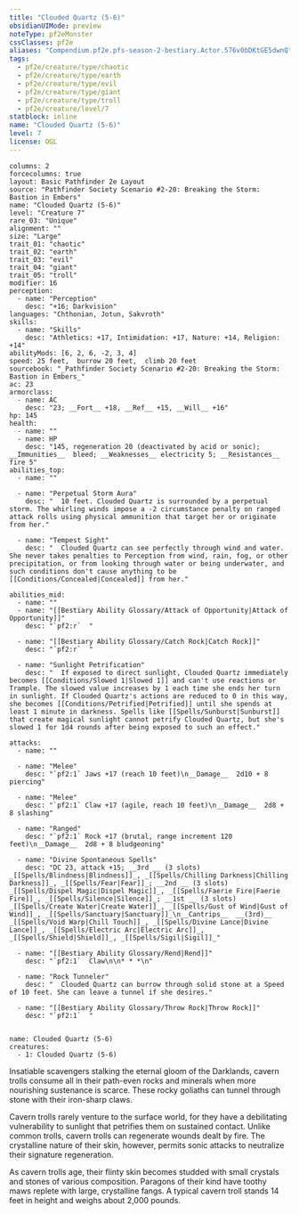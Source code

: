 ```yaml
---
title: "Clouded Quartz (5-6)"
obsidianUIMode: preview
noteType: pf2eMonster
cssClasses: pf2e
aliases: "Compendium.pf2e.pfs-season-2-bestiary.Actor.576v0bDKtGE5dwnQ" 
tags:
  - pf2e/creature/type/chaotic
  - pf2e/creature/type/earth
  - pf2e/creature/type/evil
  - pf2e/creature/type/giant
  - pf2e/creature/type/troll
  - pf2e/creature/level/7
statblock: inline
name: "Clouded Quartz (5-6)"
level: 7
license: OGL
---
```


```statblock
columns: 2
forcecolumns: true
layout: Basic Pathfinder 2e Layout
source: "Pathfinder Society Scenario #2-20: Breaking the Storm: Bastion in Embers"
name: "Clouded Quartz (5-6)"
level: "Creature 7"
rare_03: "Unique"
alignment: ""
size: "Large"
trait_01: "chaotic"
trait_02: "earth"
trait_03: "evil"
trait_04: "giant"
trait_05: "troll"
modifier: 16
perception:
  - name: "Perception"
    desc: "+16; Darkvision"
languages: "Chthonian, Jotun, Sakvroth"
skills:
  - name: "Skills"
    desc: "Athletics: +17, Intimidation: +17, Nature: +14, Religion: +14"
abilityMods: [6, 2, 6, -2, 3, 4]
speed: 25 feet,  burrow 20 feet,  climb 20 feet
sourcebook: "_Pathfinder Society Scenario #2-20: Breaking the Storm: Bastion in Embers_"
ac: 23
armorclass:
  - name: AC
    desc: "23; __Fort__ +18, __Ref__ +15, __Will__ +16"
hp: 145
health:
  - name: ""
  - name: HP
    desc: "145, regeneration 20 (deactivated by acid or sonic); __Immunities__  bleed; __Weaknesses__ electricity 5; __Resistances__ fire 5"
abilities_top:
  - name: ""

  - name: "Perpetual Storm Aura"
    desc: "  10 feet. Clouded Quartz is surrounded by a perpetual storm. The whirling winds impose a -2 circumstance penalty on ranged attack rolls using physical ammunition that target her or originate from her."

  - name: "Tempest Sight"
    desc: "  Clouded Quartz can see perfectly through wind and water. She never takes penalties to Perception from wind, rain, fog, or other precipitation, or from looking through water or being underwater, and such conditions don't cause anything to be [[Conditions/Concealed|Concealed]] from her."

abilities_mid:
  - name: ""
  - name: "[[Bestiary Ability Glossary/Attack of Opportunity|Attack of Opportunity]]"
    desc: "`pf2:r`  "

  - name: "[[Bestiary Ability Glossary/Catch Rock|Catch Rock]]"
    desc: "`pf2:r`  "

  - name: "Sunlight Petrification"
    desc: "  If exposed to direct sunlight, Clouded Quartz immediately becomes [[Conditions/Slowed 1|Slowed 1]] and can't use reactions or Trample. The slowed value increases by 1 each time she ends her turn in sunlight. If Clouded Quartz's actions are reduced to 0 in this way, she becomes [[Conditions/Petrified|Petrified]] until she spends at least 1 minute in darkness. Spells like [[Spells/Sunburst|Sunburst]] that create magical sunlight cannot petrify Clouded Quartz, but she's slowed 1 for 1d4 rounds after being exposed to such an effect."

attacks:
  - name: ""

  - name: "Melee"
    desc: "`pf2:1` Jaws +17 (reach 10 feet)\n__Damage__  2d10 + 8 piercing"

  - name: "Melee"
    desc: "`pf2:1` Claw +17 (agile, reach 10 feet)\n__Damage__  2d8 + 8 slashing"

  - name: "Ranged"
    desc: "`pf2:1` Rock +17 (brutal, range increment 120 feet)\n__Damage__  2d8 + 8 bludgeoning"

  - name: "Divine Spontaneous Spells"
    desc: "DC 23, attack +15; __3rd __ (3 slots) _[[Spells/Blindness|Blindness]]_, _[[Spells/Chilling Darkness|Chilling Darkness]]_, _[[Spells/Fear|Fear]]_; __2nd __ (3 slots) _[[Spells/Dispel Magic|Dispel Magic]]_, _[[Spells/Faerie Fire|Faerie Fire]]_, _[[Spells/Silence|Silence]]_; __1st __ (3 slots) _[[Spells/Create Water|Create Water]]_, _[[Spells/Gust of Wind|Gust of Wind]]_, _[[Spells/Sanctuary|Sanctuary]]_\n__Cantrips__  __(3rd)__ _[[Spells/Void Warp|Chill Touch]]_, _[[Spells/Divine Lance|Divine Lance]]_, _[[Spells/Electric Arc|Electric Arc]]_, _[[Spells/Shield|Shield]]_, _[[Spells/Sigil|Sigil]]_"

  - name: "[[Bestiary Ability Glossary/Rend|Rend]]"
    desc: "`pf2:1`  Claw\n\n* * *\n"

  - name: "Rock Tunneler"
    desc: "  Clouded Quartz can burrow through solid stone at a Speed of 10 feet. She can leave a tunnel if she desires."

  - name: "[[Bestiary Ability Glossary/Throw Rock|Throw Rock]]"
    desc: "`pf2:1`  "
 
```

```encounter-table
name: Clouded Quartz (5-6)
creatures:
  - 1: Clouded Quartz (5-6)
```



Insatiable scavengers stalking the eternal gloom of the Darklands, cavern trolls consume all in their path-even rocks and minerals when more nourishing sustenance is scarce. These rocky goliaths can tunnel through stone with their iron-sharp claws.

Cavern trolls rarely venture to the surface world, for they have a debilitating vulnerability to sunlight that petrifies them on sustained contact. Unlike common trolls, cavern trolls can regenerate wounds dealt by fire. The crystalline nature of their skin, however, permits sonic attacks to neutralize their signature regeneration.

As cavern trolls age, their flinty skin becomes studded with small crystals and stones of various composition. Paragons of their kind have toothy maws replete with large, crystalline fangs. A typical cavern troll stands 14 feet in height and weighs about 2,000 pounds.
